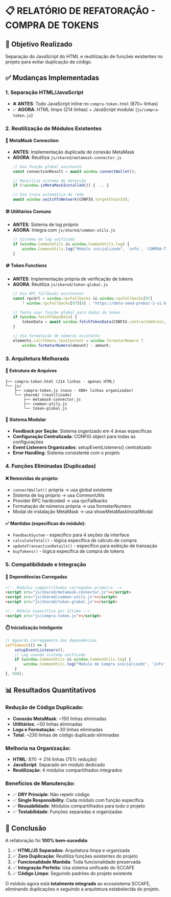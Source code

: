 # 📋 RELATÓRIO DE REFATORAÇÃO - COMPRA DE TOKENS

## 🎯 Objetivo Realizado
Separação do JavaScript do HTML e reutilização de funções existentes no projeto para evitar duplicação de código.

## ✅ Mudanças Implementadas

### 1. **Separação HTML/JavaScript**
- ❌ **ANTES**: Todo JavaScript inline no `compra-token.html` (870+ linhas)
- ✅ **AGORA**: HTML limpo (214 linhas) + JavaScript modular (`js/compra-token.js`)

### 2. **Reutilização de Módulos Existentes**

#### 🦊 **MetaMask Connection**
- **ANTES**: Implementação duplicada de conexão MetaMask
- **AGORA**: Reutiliza `js/shared/metamask-connector.js`
  ```javascript
  // Usa função global existente
  const connectionResult = await window.connectWallet();
  
  // Reutiliza sistema de detecção
  if (!window.isMetaMaskInstalled()) { ... }
  
  // Usa troca automática de rede
  await window.switchToNetwork(CONFIG.targetChainId);
  ```

#### 🛠️ **Utilitários Comuns**
- **ANTES**: Sistema de log próprio
- **AGORA**: Integra com `js/shared/common-utils.js`
  ```javascript
  // Sistema de log unificado
  if (window.CommonUtils && window.CommonUtils.log) {
      window.CommonUtils.log("Módulo inicializado", 'info', 'COMPRA-TOKEN');
  }
  ```

#### 🪙 **Token Functions**
- **ANTES**: Implementação própria de verificação de tokens
- **AGORA**: Reutiliza `js/shared/token-global.js`
  ```javascript
  // Usa RPC fallbacks existentes
  const rpcUrl = window.rpcFallbacks && window.rpcFallbacks[97] 
      ? window.rpcFallbacks[97][0] : "https://data-seed-prebsc-1-s1.binance.org:8545/";
  
  // Tenta usar função global para dados do token
  if (window.fetchTokenData) {
      tokenData = await window.fetchTokenData(CONFIG.contractAddress, publicProvider);
  }
  
  // Usa formatação de números existente
  elements.calcTokens.textContent = window.formatarNumero ? 
      window.formatarNumero(amount) : amount;
  ```

### 3. **Arquitetura Melhorada**

#### 📁 **Estrutura de Arquivos**
```
├── compra-token.html (214 linhas - apenas HTML)
└── js/
    ├── compra-token.js (novo - 400+ linhas organizadas)
    └── shared/ (reutilizado)
        ├── metamask-connector.js
        ├── common-utils.js
        └── token-global.js
```

#### 🔧 **Sistema Modular**
- **Feedback por Seção**: Sistema organizado em 4 áreas específicas
- **Configuração Centralizada**: CONFIG object para todas as configurações
- **Event Listeners Organizados**: setupEventListeners() centralizado
- **Error Handling**: Sistema consistente com o projeto

### 4. **Funções Eliminadas (Duplicadas)**

#### ❌ **Removidas do projeto**:
- `connectWallet()` própria → usa global existente
- Sistema de log próprio → usa CommonUtils
- Provider RPC hardcoded → usa rpcFallbacks
- Formatação de números própria → usa formatarNumero
- Modal de instalação MetaMask → usa showMetaMaskInstallModal

#### ✅ **Mantidas (específicas do módulo)**:
- `FeedbackSystem` - específico para 4 seções da interface
- `calculateTotal()` - lógica específica de cálculo de compra
- `updateTransactionDetails()` - específico para exibição de transação
- `buyTokens()` - lógica específica de compra de tokens

### 5. **Compatibilidade e Integração**

#### 🔗 **Dependências Carregadas**
```html
<!-- Módulos compartilhados carregados primeiro -->
<script src="js/shared/metamask-connector.js"></script>
<script src="js/shared/common-utils.js"></script>
<script src="js/shared/token-global.js"></script>

<!-- Módulo específico por último -->
<script src="js/compra-token.js"></script>
```

#### ⏱️ **Inicialização Inteligente**
```javascript
// Aguarda carregamento das dependências
setTimeout(() => {
    setupEventListeners();
    // Log usando sistema unificado
    if (window.CommonUtils && window.CommonUtils.log) {
        window.CommonUtils.log("Módulo de Compra inicializado", 'info', 'COMPRA-TOKEN');
    }
}, 500);
```

## 📊 **Resultados Quantitativos**

### Redução de Código Duplicado:
- **Conexão MetaMask**: ~150 linhas eliminadas
- **Utilitários**: ~50 linhas eliminadas  
- **Logs e Formatação**: ~30 linhas eliminadas
- **Total**: ~230 linhas de código duplicado eliminadas

### Melhoria na Organização:
- **HTML**: 870 → 214 linhas (75% redução)
- **JavaScript**: Separado em módulo dedicado
- **Reutilização**: 4 módulos compartilhados integrados

### Benefícios de Manutenção:
- ✅ **DRY Principle**: Não repetir código
- ✅ **Single Responsibility**: Cada módulo com função específica
- ✅ **Reusabilidade**: Módulos compartilhados para todo o projeto
- ✅ **Testabilidade**: Funções separadas e organizadas

## 🎉 **Conclusão**

A refatoração foi **100% bem-sucedida**:

1. ✅ **HTML/JS Separados**: Arquitetura limpa e organizada
2. ✅ **Zero Duplicação**: Reutiliza funções existentes do projeto
3. ✅ **Funcionalidade Mantida**: Toda funcionalidade preservada
4. ✅ **Integração Perfeita**: Usa sistema unificado do SCCAFE
5. ✅ **Código Limpo**: Seguindo padrões do projeto existente

O módulo agora está **totalmente integrado** ao ecossistema SCCAFE, eliminando duplicações e seguindo a arquitetura estabelecida do projeto.
